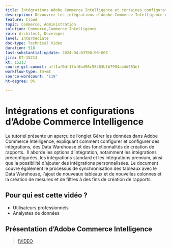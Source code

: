 ```yaml
---
title: Intégrations Adobe Commerce Intelligence et certaines configurations de base
description: Découvrez les intégrations d’Adobe Commerce Intelligence et certaines configurations qui permettent de créer des rapports et des tableaux de bord.
feature: Cloud
topic: Commerce, Administration
solution: Commerce,Commerce Intelligence
role: Architect, Developer
level: Intermediate
doc-type: Technical Video
duration: 518
last-substantial-update: 2024-04-03T00:00:00Z
jira: KT-15213
kt: 15213
source-git-commit: aff1af0df1fbf6bd90c55483bfb7994ab4d983ef
workflow-type: tm+mt
source-wordcount: '119'
ht-degree: 0%

---
```


# Intégrations et configurations d’Adobe Commerce Intelligence

Le tutoriel présente un aperçu de l’onglet Gérer les données dans Adobe Commerce Intelligence, expliquant comment configurer et configurer des intégrations, des Data Warehouse et des fonctionnalités de création de rapports. &#x200B;
Il aborde les options d’intégration, notamment les intégrations préconfigurées, les intégrations standard et les intégrations premium, ainsi que la possibilité d’ajouter des intégrations personnalisées.
Le document couvre également le processus de synchronisation des tableaux avec le Data Warehouse, l’ajout de nouveaux tableaux et de nouvelles colonnes et la création de mesures et de filtres à des fins de création de rapports.

## Pour qui est cette vidéo ?

- Utilisateurs professionnels
- Analystes de données

## Présentation d’Adobe Commerce Intelligence

>[!VIDEO](https://video.tv.adobe.com/v/3428101?learn=on)
